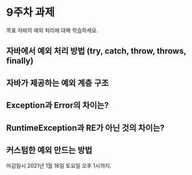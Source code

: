 9주차 과제
==

목표
자바의 예외 처리에 대해 학습하세요.

## 자바에서 예외 처리 방법 (try, catch, throw, throws, finally)
## 자바가 제공하는 예외 계층 구조
## Exception과 Error의 차이는?
## RuntimeException과 RE가 아닌 것의 차이는?
## 커스텀한 예외 만드는 방법

마감일시
2021년 1월 16일 토요일 오후 1시까지.